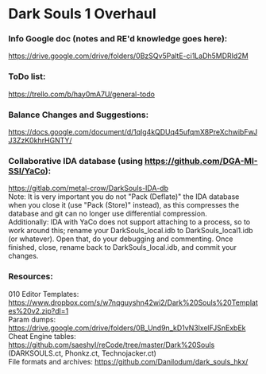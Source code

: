 # Dark Souls 1 Overhaul  
  
### Info Google doc (notes and RE'd knowledge goes here):  
https://drive.google.com/drive/folders/0BzSQv5PaltE-ci1LaDh5MDRId2M  
  
### ToDo list:  
https://trello.com/b/hay0mA7U/general-todo  
   
### Balance Changes and Suggestions:  
https://docs.google.com/document/d/1qlg4kQDUq45ufqmX8PreXchwibFwJJ3ZzK0khrHGNTY/  
    
### Collaborative IDA database (using https://github.com/DGA-MI-SSI/YaCo):  
https://gitlab.com/metal-crow/DarkSouls-IDA-db  
Note: It is very important you do not "Pack (Deflate)" the IDA database when you close it (use "Pack (Store)" instead), as this compresses the database and git can no longer use differential compression.  
Additionally: IDA with YaCo does not support attaching to a process, so to work around this; rename your DarkSouls_local.idb to DarkSouls_local1.idb (or whatever). Open that, do your debugging and commenting. Once finished, close, rename back to DarkSouls_local.idb, and commit your changes.  

### Resources:  
010 Editor Templates: https://www.dropbox.com/s/w7nqguyshn42wi2/Dark%20Souls%20Templates%20v2.zip?dl=1  
Param dumps: https://drive.google.com/drive/folders/0B_Und9n_kD1vN3lxelFJSnExbEk  
Cheat Engine tables: https://github.com/saeshyl/reCode/tree/master/Dark%20Souls (DARKSOULS.ct, Phonkz.ct, Technojacker.ct)  
File formats and archives: https://github.com/Danilodum/dark_souls_hkx/  